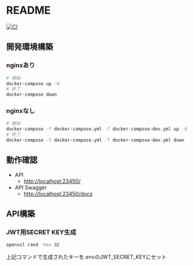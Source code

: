# README

[![CI](https://github.com/undefeated-davout/fastapi-practice/actions/workflows/ci.yml/badge.svg)](https://github.com/undefeated-davout/fastapi-practice/actions/workflows/ci.yml)

## 開発環境構築

### nginxあり

```.bash
# 開始
docker-compose up -d
# 終了
docker-compose down
```

### nginxなし

```.bash
# 開始
docker-compose -f docker-compose.yml -f docker-compose-dev.yml up -d
# 終了
docker-compose -f docker-compose.yml -f docker-compose-dev.yml down
```

## 動作確認

- API
  - [http://localhost:23450/](http://localhost:23450/)
- API Swagger
  - [http://localhost:23450/docs](http://localhost:23450/docs)

## API構築

### JWT用SECRET KEY生成

```.bash
openssl rand -hex 32
```

上記コマンドで生成されたキーを.envのJWT_SECRET_KEYにセット
